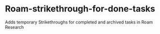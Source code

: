 # Roam-strikethrough-for-done-tasks
Adds temporary Strikethroughs for completed and archived tasks in Roam Research
